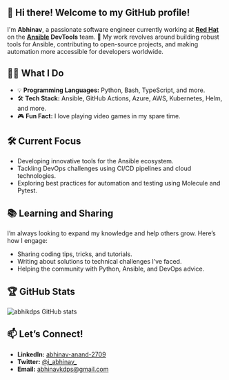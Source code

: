 ## 👋 Hi there! Welcome to my GitHub profile!

I'm **Abhinav**, a passionate software engineer currently working at **[Red Hat](https://redhat.com)** on the **[Ansible](https://github.com/ansible) DevTools** team. 🚀 My work revolves around building robust tools for Ansible, contributing to open-source projects, and making automation more accessible for developers worldwide.  

## 👨‍💻 What I Do  
- 💡 **Programming Languages:** Python, Bash, TypeScript, and more.  
- 🛠 **Tech Stack:** Ansible, GitHub Actions, Azure, AWS, Kubernetes, Helm, and more.  
- 🎮 **Fun Fact:** I love playing video games in my spare time.  

## 🛠 Current Focus  
- Developing innovative tools for the Ansible ecosystem.  
- Tackling DevOps challenges using CI/CD pipelines and cloud technologies.  
- Exploring best practices for automation and testing using Molecule and Pytest.  

## 📚 Learning and Sharing  
I’m always looking to expand my knowledge and help others grow. Here’s how I engage:  
- Sharing coding tips, tricks, and tutorials.  
- Writing about solutions to technical challenges I’ve faced.  
- Helping the community with Python, Ansible, and DevOps advice.  

## 🏆 GitHub Stats  
![abhikdps GitHub stats](https://github-readme-stats.vercel.app/api?username=abhikdps&show_icons=true&theme=radical)

## 📫 Let’s Connect!  
- **LinkedIn:** [abhinav-anand-2709](https://www.linkedin.com/in/abhinav-anand-2709/)  
- **Twitter:** [@i_abhinav_](https://x.com/i_abhinav_)  
- **Email:** [abhinavkdps@gmail.com](mailto:abhinavkdps@gmail.com)
